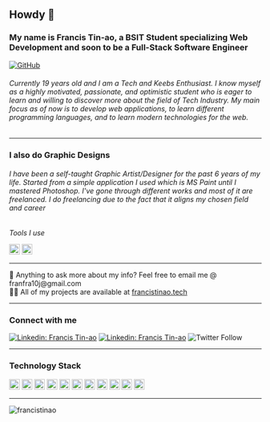 <h2>Howdy 👋</h2>
<h3>My name is <b>Francis Tin-ao</b>, a <b>BSIT Student</b> specializing Web Development and soon to be a Full-Stack Software Engineer</h3>


[![GitHub](https://img.shields.io/github/followers/francistinao?label=follow&style=social)](https://github.com/francistinao)


<h6> Currently 19 years old and I am a Tech and Keebs Enthusiast. I know myself as a highly motivated, passionate, and optimistic student who is eager to learn and willing to discover more about the field of Tech Industry. My main focus as of now is to develop web applications, to learn different programming languages, and to learn modern technologies for the web. </h6>
<hr>
 <h3>I also do Graphic Designs</h3>
<h6>I have been a self-taught Graphic Artist/Designer for the past 6 years of my life. Started from a simple application I used which is MS Paint until I mastered Photoshop. I've gone through different works and most of it are freelanced. I do freelancing due to the fact that it aligns my chosen field and career</h6>
 <p><i>Tools I use</i></p>
 <a href="https://www.adobe.com/products/photoshop.html" title="Adobe Photoshop"><img src="https://github.com/get-icon/geticon/raw/master/icons/adobe-photoshop.svg" alt="Adobe Photoshop" width="21px" height="21px"></a>
<a href="https://www.adobe.com/products/illustrator.html" title="Adobe Illustrator"><img src="https://github.com/get-icon/geticon/raw/master/icons/adobe-illustrator.svg" alt="Adobe Illustrator" width="21px" height="21px"></a>
<hr>
💬 Anything to ask more about my info? Feel free to email me @ franfra10j@gmail.com <br>
👨‍💻 All of my projects are available at <a href="https://francistinao.tech">francistinao.tech</a> 
<hr>
<h3>Connect with me</h3>
<p>
 
[![Linkedin: Francis Tin-ao](https://img.shields.io/badge/-Francis_John-blue?style=flat-square&logo=Linkedin&logoColor=white&link=https://www.linkedin.com/in/francis-tin-ao-10050412a/)](https://www.linkedin.com/in/francis-tin-ao-10050412a/)
[![Linkedin: Francis Tin-ao](https://img.shields.io/badge/frxcstn-red?style=flat-square&logo=instagram&logoColor=white&link=https://www.instagram.com/frxcstn/)](https://www.instagram.com/frxcstn/)
![Twitter Follow](https://img.shields.io/twitter/follow/francistinao_?style=social)
 
<hr>
<h3 align="left">Technology Stack</h3>
<a href="https://en.wikipedia.org/wiki/C_(programming_language)" title="C"><img src="https://github.com/get-icon/geticon/raw/master/icons/c.svg" alt="C" width="21px" height="21px"></a>
<a href="https://isocpp.org/" title="C++"><img src="https://github.com/get-icon/geticon/raw/master/icons/c-plusplus.svg" alt="C++" width="21px" height="21px"></a>
<a href="https://www.w3.org/TR/html5/" title="HTML5"><img src="https://github.com/get-icon/geticon/raw/master/icons/html-5.svg" alt="HTML5" width="21px" height="21px"></a>
<a href="https://www.w3.org/TR/CSS/" title="CSS3"><img src="https://github.com/get-icon/geticon/raw/master/icons/css-3.svg" alt="CSS3" width="21px" height="21px"></a>
<a href="https://developer.mozilla.org/en-US/docs/Web/JavaScript" title="JavaScript"><img src="https://github.com/get-icon/geticon/raw/master/icons/javascript.svg" alt="JavaScript" width="21px" height="21px"></a>
<a href="https://sass-lang.com/" title="Sass"><img src="https://github.com/get-icon/geticon/raw/master/icons/sass.svg" alt="Sass" width="21px" height="21px"></a>
<a href="https://getbootstrap.com/" title="Bootstrap"><img src="https://github.com/get-icon/geticon/raw/master/icons/bootstrap.svg" alt="Bootstrap" width="21px" height="21px"></a>
<a href="https://tailwindcss.com/" title="Tailwind CSS"><img src="https://github.com/get-icon/geticon/raw/master/icons/tailwindcss-icon.svg" alt="Tailwind CSS" width="21px" height="21px"></a>
 <a href="https://nodejs.org/" title="Node.js"><img src="https://github.com/get-icon/geticon/raw/master/icons/nodejs-icon.svg" alt="Node.js" width="21px" height="21px"></a>
<a href="https://www.npmjs.com/" title="npm"><img src="https://github.com/get-icon/geticon/raw/master/icons/npm.svg" alt="npm" width="21px" height="21px"></a>
<a href="https://git-scm.com/" title="Git"><img src="https://github.com/get-icon/geticon/raw/master/icons/git-icon.svg" alt="Git" width="21px" height="21px"></a>
 
<hr>
 
<p><img align="center" src="https://github-readme-stats.vercel.app/api/top-langs?username=francistinao&show_icons=true&locale=en&layout=compact" alt="francistinao" />
  
